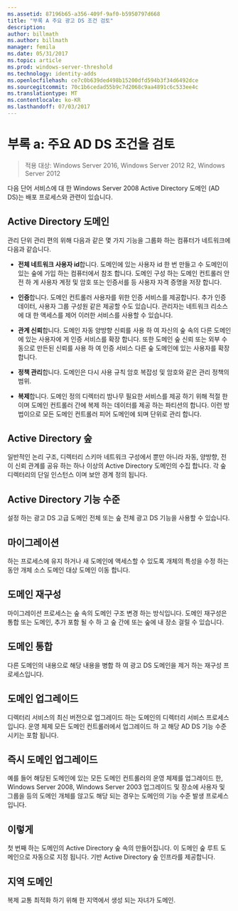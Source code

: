 ```yaml
---
ms.assetid: 87196b65-a356-409f-9af0-b5950797d668
title: "부록 A 주요 광고 DS 조건 검토"
description: 
author: billmath
ms.author: billmath
manager: femila
ms.date: 05/31/2017
ms.topic: article
ms.prod: windows-server-threshold
ms.technology: identity-adds
ms.openlocfilehash: ce7c0b639ded498b15200dfd594b3f34d6492dce
ms.sourcegitcommit: 70c1b6cedad55b9c7d2068c9aa4891c6c533ee4c
ms.translationtype: MT
ms.contentlocale: ko-KR
ms.lasthandoff: 07/03/2017
---
```

# <a name="appendix-a-reviewing-key-ad-ds-terms"></a>부록 a: 주요 AD DS 조건을 검토

>적용 대상: Windows Server 2016, Windows Server 2012 R2, Windows Server 2012

다음 단어 서비스에 대 한 Windows Server 2008 Active Directory 도메인 (AD DS)는 배포 프로세스와 관련이 있습니다.  
  
## <a name="active-directory-domain"></a>Active Directory 도메인  
관리 단위 관리 편의 위해 다음과 같은 몇 가지 기능을 그룹화 하는 컴퓨터가 네트워크에 다음과 같습니다.  
  
-   **전체 네트워크 사용자 id**합니다. 도메인에 있는 사용자 id 한 번 만들고 수 도메인이 있는 숲에 가입 하는 컴퓨터에서 참조 합니다. 도메인 구성 하는 도메인 컨트롤러 안전 하 게 사용자 계정 및 암호 또는 인증서를 등 사용자 자격 증명을 저장 합니다.  
  
-   **인증**합니다. 도메인 컨트롤러 사용자를 위한 인증 서비스를 제공합니다. 추가 인증 데이터, 사용자 그룹 구성원 같은 제공할 수도 있습니다. 관리자는 네트워크 리소스에 대 한 액세스를 제어 이러한 서비스를 사용할 수 있습니다.  
  
-   **관계 신뢰**합니다. 도메인 자동 양방향 신뢰를 사용 하 여 자신의 숲 속의 다른 도메인에 있는 사용자에 게 인증 서비스를 확장 합니다. 또한 도메인 숲 신뢰 또는 외부 수동으로 만든된 신뢰를 사용 하 여 인증 서비스 다른 숲 도메인에 있는 사용자를 확장합니다.  
  
-   **정책 관리**합니다. 도메인은 다시 사용 규칙 암호 복잡성 및 암호와 같은 관리 정책의 범위.  
  
-   **복제**합니다. 도메인 정의 디렉터리 밤나무 필요한 서비스를 제공 하기 위해 적절 한 이며 도메인 컨트롤러 간에 복제 하는 데이터를 제공 하는 파티션의 합니다. 이런 방법이으로 모든 도메인 컨트롤러 피어 도메인에 되며 단위로 관리 합니다.  
  
## <a name="active-directory-forest"></a>Active Directory 숲  
일반적인 논리 구조, 디렉터리 스키마 네트워크 구성에서 뿐만 아니라 자동, 양방향, 전이 신뢰 관계를 공유 하는 하나 이상의 Active Directory 도메인의 수집 합니다. 각 숲 디렉터리의 단일 인스턴스 이며 보안 경계 정의 됩니다.  
  
## <a name="active-directory-functional-level"></a>Active Directory 기능 수준  
설정 하는 광고 DS 고급 도메인 전체 또는 숲 전체 광고 DS 기능을 사용할 수 있습니다.  
  
## <a name="migration"></a>마이그레이션  
하는 프로세스에 유지 하거나 새 도메인에 액세스할 수 있도록 개체의 특성을 수정 하는 동안 개체 소스 도메인 대상 도메인 이동 합니다.  
  
## <a name="domain-restructure"></a>도메인 재구성  
마이그레이션 프로세스는 숲 속의 도메인 구조 변경 하는 방식입니다. 도메인 재구성은 통합 또는 도메인, 추가 포함 될 수 하 고 숲 간에 또는 숲에 내 장소 걸릴 수 있습니다.  
  
## <a name="domain-consolidation"></a>도메인 통합  
다른 도메인의 내용으로 해당 내용을 병합 하 여 광고 DS 도메인을 제거 하는 재구성 프로세스입니다.  
  
## <a name="domain-upgrade"></a>도메인 업그레이드  
디렉터리 서비스의 최신 버전으로 업그레이드 하는 도메인의 디렉터리 서비스 프로세스입니다. 운영 체제 모든 도메인 컨트롤러에서 업그레이드 하 고 해당 AD DS 기능 수준 시키는 포함 됩니다.  
  
## <a name="in-place-domain-upgrade"></a>즉시 도메인 업그레이드  
예를 들어 해당된 도메인에 있는 모든 도메인 컨트롤러의 운영 체제를 업그레이드 한, Windows Server 2008, Windows Server 2003 업그레이드 및 장소에 사용자 및 그룹을 등의 도메인 개체를 않고도 해당 되는 경우는 도메인의 기능 수준 발생 프로세스입니다.  
  
## <a name="forest-root-domain"></a>이렇게  
첫 번째 하는 도메인의 Active Directory 숲 속의 만들어집니다. 이 도메인 숲 루트 도메인으로 자동으로 지정 됩니다. 기반 Active Directory 숲 인프라를 제공합니다.  
  
## <a name="regional-domain"></a>지역 도메인  
복제 교통 최적화 하기 위해 한 지역에서 생성 되는 자녀가 도메인.  
  


